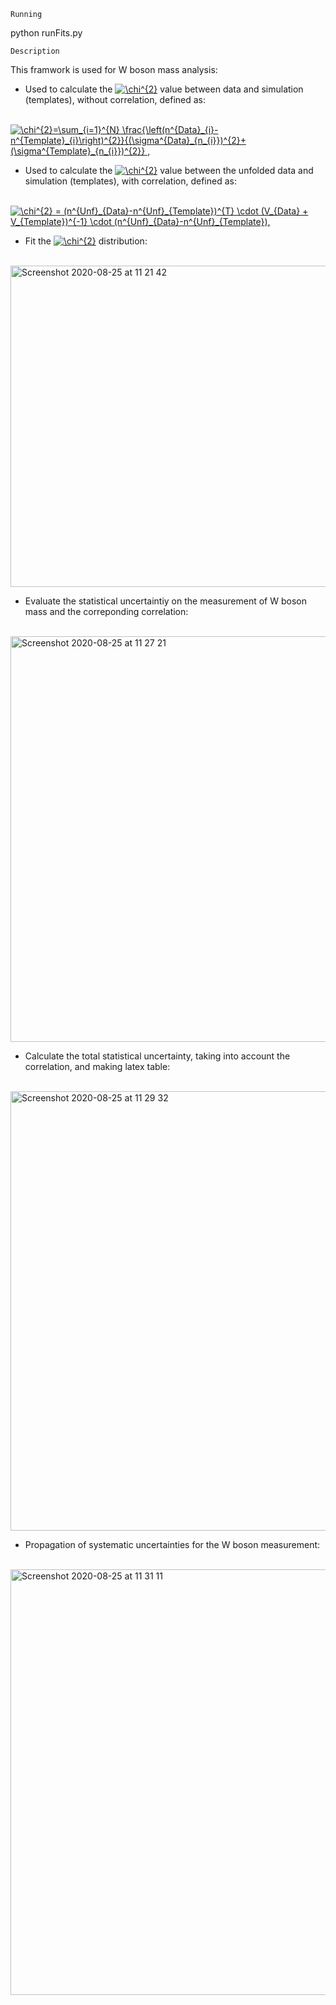 ```
Running
```
python runFits.py



```
Description
```
This framwork is used for W boson mass analysis:

- Used to calculate the <a href="https://www.codecogs.com/eqnedit.php?latex=\chi^{2}" target="_blank"><img src="https://latex.codecogs.com/svg.latex?\chi^{2}" title="\chi^{2}" /></a> value between data and simulation (templates), without correlation, defined as: <br />


          <a href="https://www.codecogs.com/eqnedit.php?latex=\chi^{2}=\sum_{i=1}^{N}&space;\frac{\left(n^{Data}_{i}-n^{Template}_{i}\right)^{2}}{(\sigma^{Data}_{n_{i}})^{2}&plus;(\sigma^{Template}_{n_{i}})^{2}}&space;," target="_blank"><img src="https://latex.codecogs.com/svg.latex?\chi^{2}=\sum_{i=1}^{N}&space;\frac{\left(n^{Data}_{i}-n^{Template}_{i}\right)^{2}}{(\sigma^{Data}_{n_{i}})^{2}&plus;(\sigma^{Template}_{n_{i}})^{2}}&space;," title="\chi^{2}=\sum_{i=1}^{N} \frac{\left(n^{Data}_{i}-n^{Template}_{i}\right)^{2}}{(\sigma^{Data}_{n_{i}})^{2}+(\sigma^{Template}_{n_{i}})^{2}} ," /></a>



- Used to calculate the <a href="https://www.codecogs.com/eqnedit.php?latex=\chi^{2}" target="_blank"><img src="https://latex.codecogs.com/svg.latex?\chi^{2}" title="\chi^{2}" /></a> value between the unfolded data and simulation (templates), with correlation, defined as: <br />

          <a href="https://www.codecogs.com/eqnedit.php?latex=\chi^{2}&space;=&space;(n^{Unf}_{Data}-n^{Unf}_{Template})^{T}&space;\cdot&space;(V_{Data}&space;&plus;&space;V_{Template})^{-1}&space;\cdot&space;(n^{Unf}_{Data}-n^{Unf}_{Template})," target="_blank"><img src="https://latex.codecogs.com/svg.latex?\chi^{2}&space;=&space;(n^{Unf}_{Data}-n^{Unf}_{Template})^{T}&space;\cdot&space;(V_{Data}&space;&plus;&space;V_{Template})^{-1}&space;\cdot&space;(n^{Unf}_{Data}-n^{Unf}_{Template})," title="\chi^{2} = (n^{Unf}_{Data}-n^{Unf}_{Template})^{T} \cdot (V_{Data} + V_{Template})^{-1} \cdot (n^{Unf}_{Data}-n^{Unf}_{Template})," /></a>

- Fit the <a href="https://www.codecogs.com/eqnedit.php?latex=\chi^{2}" target="_blank"><img src="https://latex.codecogs.com/svg.latex?\chi^{2}" title="\chi^{2}" /></a>  distribution: <br />

          <img width="514" alt="Screenshot 2020-08-25 at 11 21 42" src="https://user-images.githubusercontent.com/53044514/91157196-4d6a9d80-e6c5-11ea-9c7f-23d4f2741e33.png">


- Evaluate the statistical uncertaintiy on the measurement of W boson mass and the correponding correlation: <br />

          <img width="649" alt="Screenshot 2020-08-25 at 11 27 21" src="https://user-images.githubusercontent.com/53044514/91157704-f74a2a00-e6c5-11ea-9523-9a92defd5d4e.png">
          
- Calculate the total statistical uncertainty, taking into account the correlation, and making latex table: <br />

          <img width="703" alt="Screenshot 2020-08-25 at 11 29 32" src="https://user-images.githubusercontent.com/53044514/91157930-442e0080-e6c6-11ea-8f3a-abbe014c1147.png">
          
- Propagation of systematic uncertainties for the W boson measurement: <br />

          <img width="681" alt="Screenshot 2020-08-25 at 11 31 11" src="https://user-images.githubusercontent.com/53044514/91158120-7f303400-e6c6-11ea-8df6-6ed98801a53f.png">

